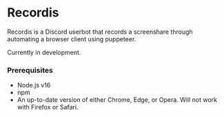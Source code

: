 # Recordis

Recordis is a Discord userbot that records a screenshare through automating a browser client using puppeteer. 

Currently in development. 

### Prerequisites

- Node.js v16
- npm
- An up-to-date version of either Chrome, Edge, or Opera. Will not work with Firefox or Safari. 